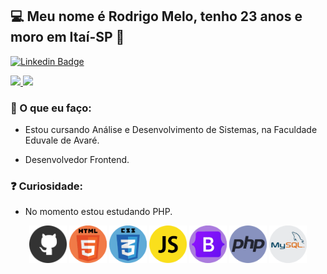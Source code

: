 ## 💻 Meu nome é Rodrigo Melo, tenho 23 anos e moro em Itaí-SP 👋

[![Linkedin Badge](https://img.shields.io/badge/-LinkedIn-blue?style=flat-square&logo=Linkedin&logoColor=white&link=https://www.linkedin.com/in/rodrigo-melo-313a87142)](https://www.linkedin.com/in/rodrigo-melo-313a87142)
 
<div>
  <a href="https://github.com/Rodrigomelo220">
    <img height="180em" src="https://github-readme-stats.vercel.app/api?username=Rodrigomelo220&show_icons=true&theme=dracula&include_all_commits=true&count_private=true"/>
    <img height="180em" src="https://github-readme-stats.vercel.app/api/top-langs/?username=Rodrigomelo220&layout=compact&langs_count=7&theme=dracula"/>
  </a>
</div>

### 💬 O que eu faço:

- Estou cursando Análise e Desenvolvimento de Sistemas, na Faculdade Eduvale de Avaré.

- Desenvolvedor Frontend.

### ❓ Curiosidade:

- No momento estou estudando PHP.

<p align="center">
 <img src="https://github.com/Rodrigomelo220/Rodrigomelo220/blob/main/.github/github.png" alt="Github" height="60"/>
 <img src="https://github.com/Rodrigomelo220/Rodrigomelo220/blob/main/.github/html 2.png" alt="HTML" height="60"/>
 <img src="https://github.com/Rodrigomelo220/Rodrigomelo220/blob/main/.github/css 2.png" alt="CSS" height="60"/>
 <img src="https://github.com/Rodrigomelo220/Rodrigomelo220/blob/main/.github/js.png" alt="Javascript" height="60"/>
 <img src="https://github.com/Rodrigomelo220/Rodrigomelo220/blob/main/.github/bootstrap 2.png" alt="Bootstrap" height="60"/>
 <img src="https://github.com/Rodrigomelo220/Rodrigomelo220/blob/main/.github/php.png" alt="Javascript" height="60"/>
 <img src="https://github.com/Rodrigomelo220/Rodrigomelo220/blob/main/.github/mysql 1.png" alt="Mysql" height="60"/>
 </p>

